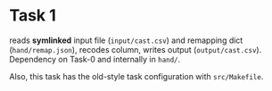 # Task 1

reads **symlinked** input file (`input/cast.csv`) and remapping dict (`hand/remap.json`), recodes column, writes output (`output/cast.csv`). Dependency on Task-0 and internally in `hand/`.

Also, this task has the old-style task configuration with `src/Makefile`.

<!-- done -->
